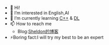 - 👋 Hi!
- 👀 I’m interested in English,AI
- 🌱 I’m currently learning [C++]() & [DL]()
- 📫 How to reach me 
  - Blog:[Sheldon的博客](https://www.cnblogs.com/Sheldon2/)
- ⚡Boring fact:I will try my best to be an expert

<!---
Keke-debug/Keke-debug is a ✨ special ✨ repository because its `README.md` (this file) appears on your GitHub profile.
You can click the Preview link to take a look at your changes.
--->
